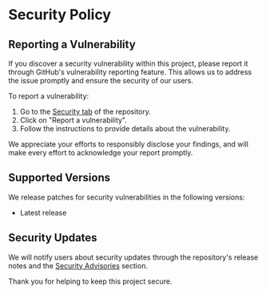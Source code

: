 # Security Policy

## Reporting a Vulnerability

If you discover a security vulnerability within this project, please report it through GitHub's vulnerability reporting feature. This allows us to address the issue promptly and ensure the security of our users.

To report a vulnerability:

1. Go to the [Security tab](https://github.com/JackPlowman/github-pr-analyser/security) of the repository.
2. Click on "Report a vulnerability".
3. Follow the instructions to provide details about the vulnerability.

We appreciate your efforts to responsibly disclose your findings, and will make every effort to acknowledge your report promptly.

## Supported Versions

We release patches for security vulnerabilities in the following versions:

- Latest release

## Security Updates

We will notify users about security updates through the repository's release notes and the [Security Advisories](https://github.com/JackPlowman/github-pr-analyser/security/advisories) section.

Thank you for helping to keep this project secure.
